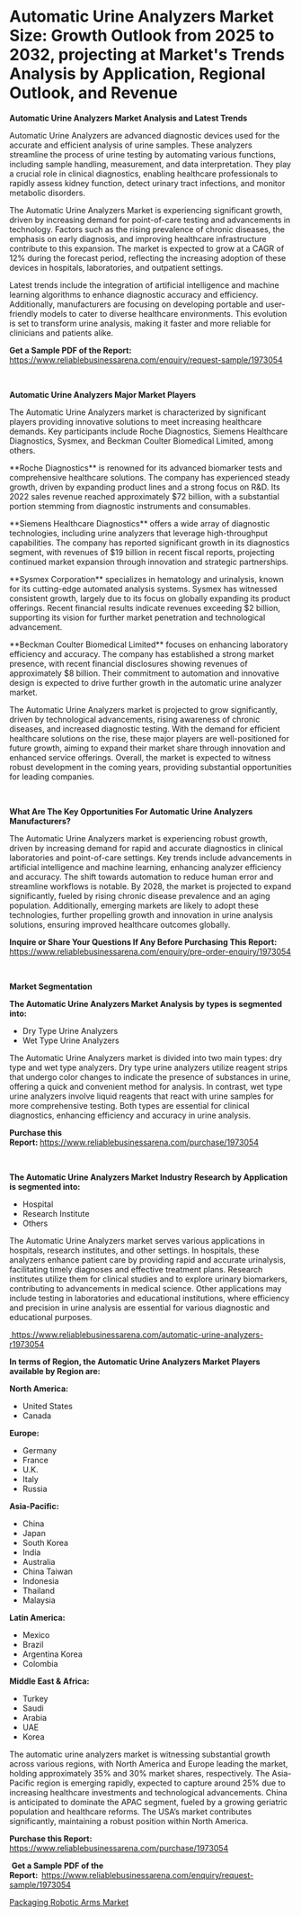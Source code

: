 <p><h1>Automatic Urine Analyzers Market Size: Growth Outlook from 2025 to 2032, projecting at Market's Trends Analysis by Application, Regional Outlook, and Revenue</h1></p><p><strong>Automatic Urine Analyzers Market Analysis and Latest Trends</strong></p>
<p><p>Automatic Urine Analyzers are advanced diagnostic devices used for the accurate and efficient analysis of urine samples. These analyzers streamline the process of urine testing by automating various functions, including sample handling, measurement, and data interpretation. They play a crucial role in clinical diagnostics, enabling healthcare professionals to rapidly assess kidney function, detect urinary tract infections, and monitor metabolic disorders.</p><p>The Automatic Urine Analyzers Market is experiencing significant growth, driven by increasing demand for point-of-care testing and advancements in technology. Factors such as the rising prevalence of chronic diseases, the emphasis on early diagnosis, and improving healthcare infrastructure contribute to this expansion. The market is expected to grow at a CAGR of 12% during the forecast period, reflecting the increasing adoption of these devices in hospitals, laboratories, and outpatient settings.</p><p>Latest trends include the integration of artificial intelligence and machine learning algorithms to enhance diagnostic accuracy and efficiency. Additionally, manufacturers are focusing on developing portable and user-friendly models to cater to diverse healthcare environments. This evolution is set to transform urine analysis, making it faster and more reliable for clinicians and patients alike.</p></p>
<p><strong>Get a Sample PDF of the Report:&nbsp;</strong> <a href="https://www.reliablebusinessarena.com/enquiry/request-sample/1973054?utm_campaign=2217&utm_medium=2&utm_source=Github&utm_content=ia&utm_term=02032025&utm_id=automatic-urine-analyzers">https://www.reliablebusinessarena.com/enquiry/request-sample/1973054</a></p>
<p>&nbsp;</p>
<p><strong>Automatic Urine Analyzers Major Market Players</strong></p>
<p><p>The Automatic Urine Analyzers market is characterized by significant players providing innovative solutions to meet increasing healthcare demands. Key participants include Roche Diagnostics, Siemens Healthcare Diagnostics, Sysmex, and Beckman Coulter Biomedical Limited, among others.</p><p>**Roche Diagnostics** is renowned for its advanced biomarker tests and comprehensive healthcare solutions. The company has experienced steady growth, driven by expanding product lines and a strong focus on R&D. Its 2022 sales revenue reached approximately $72 billion, with a substantial portion stemming from diagnostic instruments and consumables.</p><p>**Siemens Healthcare Diagnostics** offers a wide array of diagnostic technologies, including urine analyzers that leverage high-throughput capabilities. The company has reported significant growth in its diagnostics segment, with revenues of $19 billion in recent fiscal reports, projecting continued market expansion through innovation and strategic partnerships.</p><p>**Sysmex Corporation** specializes in hematology and urinalysis, known for its cutting-edge automated analysis systems. Sysmex has witnessed consistent growth, largely due to its focus on globally expanding its product offerings. Recent financial results indicate revenues exceeding $2 billion, supporting its vision for further market penetration and technological advancement.</p><p>**Beckman Coulter Biomedical Limited** focuses on enhancing laboratory efficiency and accuracy. The company has established a strong market presence, with recent financial disclosures showing revenues of approximately $8 billion. Their commitment to automation and innovative design is expected to drive further growth in the automatic urine analyzer market.</p><p>The Automatic Urine Analyzers market is projected to grow significantly, driven by technological advancements, rising awareness of chronic diseases, and increased diagnostic testing. With the demand for efficient healthcare solutions on the rise, these major players are well-positioned for future growth, aiming to expand their market share through innovation and enhanced service offerings. Overall, the market is expected to witness robust development in the coming years, providing substantial opportunities for leading companies.</p></p>
<p>&nbsp;</p>
<p><strong>What Are The Key Opportunities For Automatic Urine Analyzers Manufacturers?</strong></p>
<p><p>The Automatic Urine Analyzers market is experiencing robust growth, driven by increasing demand for rapid and accurate diagnostics in clinical laboratories and point-of-care settings. Key trends include advancements in artificial intelligence and machine learning, enhancing analyzer efficiency and accuracy. The shift towards automation to reduce human error and streamline workflows is notable. By 2028, the market is projected to expand significantly, fueled by rising chronic disease prevalence and an aging population. Additionally, emerging markets are likely to adopt these technologies, further propelling growth and innovation in urine analysis solutions, ensuring improved healthcare outcomes globally.</p></p>
<p><strong>Inquire or Share Your Questions If Any Before Purchasing This Report:</strong> <a href="https://www.reliablebusinessarena.com/enquiry/pre-order-enquiry/1973054?utm_campaign=2217&utm_medium=2&utm_source=Github&utm_content=ia&utm_term=02032025&utm_id=automatic-urine-analyzers">https://www.reliablebusinessarena.com/enquiry/pre-order-enquiry/1973054</a></p>
<p>&nbsp;</p>
<p><strong>Market Segmentation</strong></p>
<p><strong>The Automatic Urine Analyzers Market Analysis by types is segmented into:</strong></p>
<p><ul><li>Dry Type Urine Analyzers</li><li>Wet Type Urine Analyzers</li></ul></p>
<p><p>The Automatic Urine Analyzers market is divided into two main types: dry type and wet type analyzers. Dry type urine analyzers utilize reagent strips that undergo color changes to indicate the presence of substances in urine, offering a quick and convenient method for analysis. In contrast, wet type urine analyzers involve liquid reagents that react with urine samples for more comprehensive testing. Both types are essential for clinical diagnostics, enhancing efficiency and accuracy in urine analysis.</p></p>
<p><strong>Purchase this Report:&nbsp;</strong><a href="https://www.reliablebusinessarena.com/purchase/1973054?utm_campaign=2217&utm_medium=2&utm_source=Github&utm_content=ia&utm_term=02032025&utm_id=automatic-urine-analyzers">https://www.reliablebusinessarena.com/purchase/1973054</a></p>
<p>&nbsp;</p>
<p><strong>The Automatic Urine Analyzers Market Industry Research by Application is segmented into:</strong></p>
<p><ul><li>Hospital</li><li>Research Institute</li><li>Others</li></ul></p>
<p><p>The Automatic Urine Analyzers market serves various applications in hospitals, research institutes, and other settings. In hospitals, these analyzers enhance patient care by providing rapid and accurate urinalysis, facilitating timely diagnoses and effective treatment plans. Research institutes utilize them for clinical studies and to explore urinary biomarkers, contributing to advancements in medical science. Other applications may include testing in laboratories and educational institutions, where efficiency and precision in urine analysis are essential for various diagnostic and educational purposes.</p></p>
<p><a href="https://www.reliablebusinessarena.com/automatic-urine-analyzers-r1973054?utm_campaign=2217&utm_medium=2&utm_source=Github&utm_content=ia&utm_term=02032025&utm_id=automatic-urine-analyzers">&nbsp;https://www.reliablebusinessarena.com/automatic-urine-analyzers-r1973054</a></p>
<p><strong>In terms of Region, the Automatic Urine Analyzers Market Players available by Region are:</strong></p>
<p>
    <p> <strong> North America: </strong>
        <ul>
            <li>United States</li>
            <li>Canada</li>
        </ul>
        </p> 
    <p> <strong> Europe: </strong>
        <ul>
            <li>Germany</li>
            <li>France</li>
            <li>U.K.</li>
            <li>Italy</li>
            <li>Russia</li>
        </ul>
        </p> 
    <p> <strong> Asia-Pacific: </strong>
        <ul>
            <li>China</li>
            <li>Japan</li>
            <li>South Korea</li>
            <li>India</li>
            <li>Australia</li>
            <li>China Taiwan</li>
            <li>Indonesia</li>
            <li>Thailand</li>
            <li>Malaysia</li>
        </ul>
        </p> 
    <p> <strong> Latin America: </strong>
        <ul>
            <li>Mexico</li>
            <li>Brazil</li>
            <li>Argentina Korea</li>
            <li>Colombia</li>
        </ul>
        </p> 
    <p> <strong> Middle East & Africa: </strong>
        <ul>
            <li>Turkey</li>
            <li>Saudi</li>
            <li>Arabia</li>
            <li>UAE</li>
            <li>Korea</li>
        </ul>
    </p>
    </p>
<p><p>The automatic urine analyzers market is witnessing substantial growth across various regions, with North America and Europe leading the market, holding approximately 35% and 30% market shares, respectively. The Asia-Pacific region is emerging rapidly, expected to capture around 25% due to increasing healthcare investments and technological advancements. China is anticipated to dominate the APAC segment, fueled by a growing geriatric population and healthcare reforms. The USA’s market contributes significantly, maintaining a robust position within North America.</p></p>
<p><strong>Purchase this Report: </strong><a href="https://www.reliablebusinessarena.com/purchase/1973054?utm_campaign=2217&utm_medium=2&utm_source=Github&utm_content=ia&utm_term=02032025&utm_id=automatic-urine-analyzers">https://www.reliablebusinessarena.com/purchase/1973054</a></p>
<p>&nbsp;<strong>Get a Sample PDF of the Report:&nbsp;&nbsp;</strong><a href="https://www.reliablebusinessarena.com/enquiry/request-sample/1973054?utm_campaign=2217&utm_medium=2&utm_source=Github&utm_content=ia&utm_term=02032025&utm_id=automatic-urine-analyzers">https://www.reliablebusinessarena.com/enquiry/request-sample/1973054</a></p>
<p><strong></strong></p>
<p><p><a href="https://github.com/gukenneth26571/Market-Research-Report-List-1/blob/main/packaging-robotic-arms-market.md?utm_campaign=2217&utm_medium=2&utm_source=Github&utm_content=ia&utm_term=02032025&utm_id=automatic-urine-analyzers">Packaging Robotic Arms Market</a></p></p>